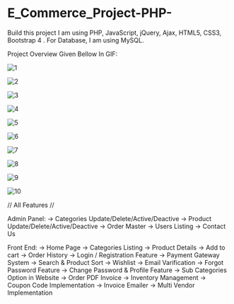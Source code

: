 # E_Commerce_Project-PHP-
Build this project I am using PHP, JavaScript, jQuery, Ajax, HTML5, CSS3, Bootstrap 4 . For Database, I am using MySQL.

Project Overview Given Bellow In GIF:

![1](https://user-images.githubusercontent.com/25556768/109420184-48333600-79fb-11eb-8251-8805f27c7f48.gif)

![2](https://user-images.githubusercontent.com/25556768/109420195-54b78e80-79fb-11eb-8f02-53c408a89df2.gif)

![3](https://user-images.githubusercontent.com/25556768/109420205-60a35080-79fb-11eb-8c3e-0d06cafb09ff.gif)

![4](https://user-images.githubusercontent.com/25556768/109420221-757fe400-79fb-11eb-83fa-b5c1a5099af4.gif)

![5](https://user-images.githubusercontent.com/25556768/109420237-892b4a80-79fb-11eb-8af6-9c1f250dacfb.gif)

![6](https://user-images.githubusercontent.com/25556768/109420246-93e5df80-79fb-11eb-8087-db3a74517867.gif)

![7](https://user-images.githubusercontent.com/25556768/109420259-a233fb80-79fb-11eb-9a51-be2298d1217f.gif)

![8](https://user-images.githubusercontent.com/25556768/109420272-b2e47180-79fb-11eb-8b83-883a80be9104.gif)

![9](https://user-images.githubusercontent.com/25556768/109420279-be379d00-79fb-11eb-8fa5-6d030fb7ed95.gif)

![10](https://user-images.githubusercontent.com/25556768/109420288-ca235f00-79fb-11eb-9a5d-1a0a547e32f6.gif)

// All Features //

Admin Panel:
  -> Categories Update/Delete/Active/Deactive
  -> Product Update/Delete/Active/Deactive
  -> Order Master
  -> Users Listing
  -> Contact Us
  
Front End:
  -> Home Page
  -> Categories Listing
  -> Product Details
  -> Add to cart
  -> Order History
  -> Login / Registration Feature
  -> Payment Gateway System
  -> Search & Product Sort
  -> Wishlist
  -> Email Varification
  -> Forgot Password Feature
  -> Change Password & Profile Feature
  -> Sub Categories Option in Website
  -> Order PDF Invoice
  -> Inventory Management
  -> Coupon Code Implementation
  -> Invoice Emailer
  -> Multi Vendor Implementation
